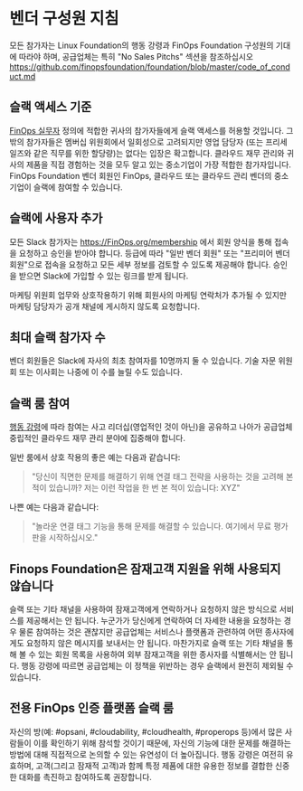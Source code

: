 # 벤더 구성원 지침

모든 참가자는 Linux Foundation의 행동 강령과 FinOps Foundation 구성원의 기대에 따라야 하며, 공급업체는 특히 "No Sales Pitchs" 섹션을 참조하십시오
https://github.com/finopsfoundation/foundation/blob/master/code_of_conduct.md 

## 슬랙 액세스 기준

[FinOps 실무자](https://github.com/newstars/foundation/blob/main/Korean/practitioner_definition.md) 정의에 적합한 귀사의 참가자들에게 슬랙 액세스를 허용할 것입니다. 그 밖의 참가자들은 멤버십 위원회에서 일회성으로 고려되지만 영업 담당자 (또는 프리세일즈와 같은 직무를 위한 할당량)는 없다는 입장은 확고합니다. 클라우드 재무 관리와 귀사의 제품을 직접 경험하는 것을 모두 알고 있는 중소기업이 가장 적합한 참가자입니다. FinOps Foundation 벤더 회원인 FinOps, 클라우드 또는 클라우드 관리 벤더의 중소기업이 슬랙에 참여할 수 있습니다.

## 슬랙에 사용자 추가

모든 Slack 참가자는 https://FinOps.org/membership 에서 회원 양식을 통해 접속을 요청하고 승인을 받아야 합니다. 등급에 따라 "일반 벤더 회원" 또는 "프리미어 벤더 회원"으로 접속을 요청하고 모든 세부 정보를 검토할 수 있도록 제공해야 합니다. 승인을 받으면 Slack에 가입할 수 있는 링크를 받게 됩니다.

마케팅 위원회 업무와 상호작용하기 위해 회원사의 마케팅 연락처가 추가될 수 있지만 마케팅 담당자가 공개 채널에 게시하지 않도록 요청합니다.

## 최대 슬랙 참가자 수

벤더 회원들은 Slack에 자사의 최초 참여자를 10명까지 둘 수 있습니다. 기술 자문 위원회 또는 이사회는 나중에 이 수를 늘릴 수도 있습니다.

## 슬랙 룸 참여

[행동 강령](https://github.com/newstars/foundation/blob/main/Korean/03-code_of_conduct.md)에 따라 참여는 사고 리더십(영업적인 것이 아닌)을 공유하고 나아가 공급업체 중립적인 클라우드 재무 관리 분야에 집중해야 합니다.

일반 룸에서 상호 작용의 좋은 예는 다음과 같습니다:

> "당신이 직면한 문제를 해결하기 위해 연결 태그 전략을 사용하는 것을 고려해 본 적이 있습니까? 저는 이런 작업을 한 번 본 적이 있습니다: XYZ"

나쁜 예는 다음과 같습니다:

> "놀라운 연결 태그 기능을 통해 문제를 해결할 수 있습니다. 여기에서 무료 평가판을 시작하십시오."

## Finops Foundation은 잠재고객 지원을 위해 사용되지 않습니다

슬랙 또는 기타 채널을 사용하여 잠재고객에게 연락하거나 요청하지 않은 방식으로 서비스를 제공해서는 안 됩니다. 누군가가 당신에게 연락하여 더 자세한 내용을 요청하는 경우 물론 참여하는 것은 괜찮지만 공급업체는 서비스나 플랫폼과 관련하여 어떤 종사자에게도 요청하지 않은 메시지를 보내서는 안 됩니다. 마찬가지로 슬랙 또는 기타 채널을 통해 볼 수 있는 회원 목록을 사용하여 외부 잠재고객을 위한 종사자를 식별해서는 안 됩니다. 행동 강령에 따르면 공급업체는 이 정책을 위반하는 경우 슬랙에서 완전히 제외될 수 있습니다.

## 전용 FinOps 인증 플랫폼 슬랙 룸

자신의 방(예: #opsani, #cloudability, #cloudhealth, #properops 등)에서 많은 사람들이 이를 확인하기 위해 참석할 것이기 때문에, 자신의 기능에 대한 문제를 해결하는 방법에 대해 직접적으로 논의할 수 있는 유연성이 더 높아집니다. 행동 강령은 여전히 유효하며, 고객(그리고 잠재적 고객)과 함께 특정 제품에 대한 유용한 정보를 결합한 신중한 대화를 촉진하고 참여하도록 권장합니다.
